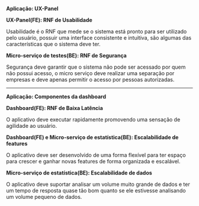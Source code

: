 **Aplicação: UX-Panel**
 
**UX-Panel(FE): RNF de Usabilidade**

Usabilidade é o RNF que mede se o sistema está pronto para ser utilizado pelo usuário, possuir uma interface consistente e intuitiva, são algumas das características que o sistema deve ter.

**Micro-serviço de testes(BE): RNF de Segurança**

Segurança deve garantir que o sistema não pode ser acessado por quem não possui acesso, o micro serviço deve realizar uma separação por empresas e deve apenas permitir o acesso por pessoas autorizadas.  

------------------------------
**Aplicação: Componentes da dashboard**

**Dashboard(FE): RNF de Baixa Latência**

O aplicativo deve executar rapidamente promovendo uma sensação de agilidade ao usuário.

**Dashboard(FE) e Micro-serviço de estatística(BE): Escalabilidade de features**

O aplicativo deve ser desenvolvido de uma forma flexível para ter espaço para crescer e ganhar novas features de forma organizada e escalável.

**Micro-serviço de estatística(BE): Escalabilidade de dados**

O aplicativo deve suportar analisar um volume muito grande de dados e ter um tempo de resposta quase tão bom quanto se ele estivesse analisando um volume pequeno de dados.
